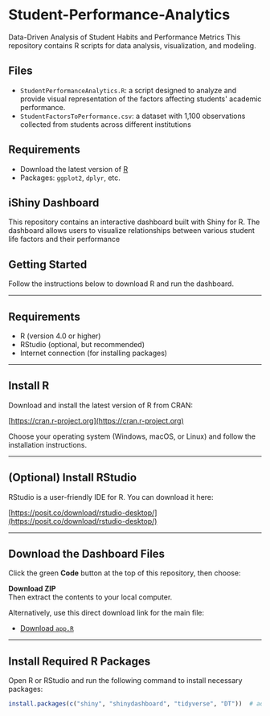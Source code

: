 # Student-Performance-Analytics
Data-Driven Analysis of Student Habits and Performance Metrics
This repository contains R scripts for data analysis, visualization, and modeling.

## Files
- `StudentPerformanceAnalytics.R`: a script designed to analyze and provide visual representation of the factors affecting students' academic performance.
- `StudentFactorsToPerformance.csv`: a dataset with 1,100 observations collected from students across different institutions

## Requirements
- Download the latest version of [R](https://posit.co/download/rstudio-desktop/)
- Packages: `ggplot2`, `dplyr`, etc.


## iShiny Dashboard

This repository contains an interactive dashboard built with Shiny for R. The dashboard allows users to visualize relationships between various student life factors and their performance

## Getting Started

Follow the instructions below to download R and run the dashboard.

---

## Requirements

- R (version 4.0 or higher)
- RStudio (optional, but recommended)
- Internet connection (for installing packages)

---

## Install R

Download and install the latest version of R from CRAN:

[https://cran.r-project.org](https://cran.r-project.org)

Choose your operating system (Windows, macOS, or Linux) and follow the installation instructions.

---

## (Optional) Install RStudio

RStudio is a user-friendly IDE for R. You can download it here:

 [https://posit.co/download/rstudio-desktop/](https://posit.co/download/rstudio-desktop/)

---

## Download the Dashboard Files

Click the green **Code** button at the top of this repository, then choose:

**Download ZIP**  
Then extract the contents to your local computer.

Alternatively, use this direct download link for the main file:

- [Download `app.R`](https://raw.githubusercontent.com/yourusername/repo-name/main/app.R)  

---

## Install Required R Packages

Open R or RStudio and run the following command to install necessary packages:

```r
install.packages(c("shiny", "shinydashboard", "tidyverse", "DT"))  # add more if needed
